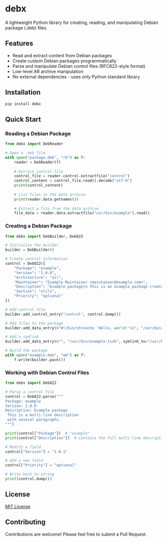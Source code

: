 # debx

A lightweight Python library for creating, reading, and manipulating Debian package (.deb) files.

## Features

- Read and extract content from Debian packages
- Create custom Debian packages programmatically
- Parse and manipulate Debian control files (RFC822-style format)
- Low-level AR archive manipulation
- No external dependencies - uses only Python standard library

## Installation

```bash
pip install debx
```

## Quick Start

### Reading a Debian Package

```python
from debx import DebReader

# Open a .deb file
with open("package.deb", "rb") as f:
    reader = DebReader(f)
    
    # Extract control file
    control_file = reader.control.extractfile("control")
    control_content = control_file.read().decode("utf-8")
    print(control_content)
    
    # List files in the data archive
    print(reader.data.getnames())
    
    # Extract a file from the data archive
    file_data = reader.data.extractfile("usr/bin/example").read()
```

### Creating a Debian Package

```python
from debx import DebBuilder, Deb822

# Initialize the builder
builder = DebBuilder()

# Create control information
control = Deb822({
    "Package": "example",
    "Version": "1.0.0",
    "Architecture": "all",
    "Maintainer": "Example Maintainer <maintainer@example.com>",
    "Description": "Example package\n This is an example package created with debx.",
    "Section": "utils",
    "Priority": "optional"
})

# Add control file
builder.add_control_entry("control", control.dump())

# Add files to the package
builder.add_data_entry(b"#!/bin/sh\necho 'Hello, world!'\n", "/usr/bin/example", mode=0o755)

# Add a symlink
builder.add_data_entry(b"", "/usr/bin/example-link", symlink_to="/usr/bin/example")

# Build the package
with open("example.deb", "wb") as f:
    f.write(builder.pack())
```

### Working with Debian Control Files

```python
from debx import Deb822

# Parse a control file
control = Deb822.parse("""
Package: example
Version: 1.0.0
Description: Example package
 This is a multi-line description
 with several paragraphs.
""")

print(control["Package"])  # "example"
print(control["Description"])  # Contains the full multi-line description

# Modify a field
control["Version"] = "1.0.1"

# Add a new field
control["Priority"] = "optional"

# Write back to string
print(control.dump())
```

## License

[MIT License](COPYING)

## Contributing

Contributions are welcome! Please feel free to submit a Pull Request.
